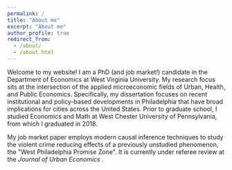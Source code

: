 ```yaml
---
permalink: /
title: "About me"
excerpt: "About me"
author_profile: true
redirect_from: 
  - /about/
  - /about.html
---
```


Welcome to my website! I am a PhD (and job market!) candidate in the Department of Economics at West Virginia University. My research focus sits at the intersection of the applied microeconomic fields of Urban, Health, and Public Economics. Specifically, my dissertation focuses on recent institutional and policy-based developments in Philadelphia that have broad implications for cities across the United States. Prior to graduate school, I studied Economics and Math at West Chester University of Pennsylvania, from which I graduated in 2018. 

My job market paper employs modern causal inference techniques to study the violent crime reducing effects of a previously unstudied phenomenon, the "West Philadelphia Promise Zone". It is currently under referee review at the <i> Journal of Urban Economics </i>.

